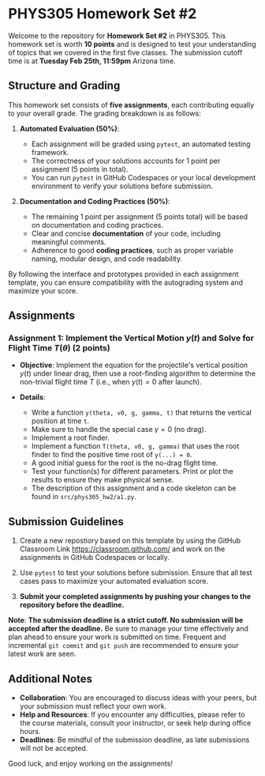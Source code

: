 # PHYS305 Homework Set #2

Welcome to the repository for **Homework Set #2** in PHYS305.
This homework set is worth **10 points** and is designed to test your
understanding of topics that we covered in the first five classes.
The submission cutoff time is at **Tuesday Feb 25th, 11:59pm** Arizona
time.


## Structure and Grading

This homework set consists of **five assignments**, each contributing
equally to your overall grade.
The grading breakdown is as follows:

1. **Automated Evaluation (50%)**:
   * Each assignment will be graded using `pytest`, an automated
     testing framework.
   * The correctness of your solutions accounts for 1 point per
     assignment (5 points in total).
   * You can run `pytest` in GitHub Codespaces or your local
     development environment to verify your solutions before
     submission.

2. **Documentation and Coding Practices (50%)**:
   * The remaining 1 point per assignment (5 points total) will be
     based on documentation and coding practices.
   * Clear and concise **documentation** of your code, including
     meaningful comments.
   * Adherence to good **coding practices**, such as proper variable
     naming, modular design, and code readability.

By following the interface and prototypes provided in each assignment
template, you can ensure compatibility with the autograding system and
maximize your score.


## Assignments

### **Assignment 1**: Implement the Vertical Motion $y(t)$ and Solve for Flight Time $T(\theta)$ (2 points)

* **Objective**:
  Implement the equation for the projectile's vertical position $y(t)$
  under linear drag, then use a root-finding algorithm to determine
  the non-trivial flight time $T$ (i.e., when $y(t) = 0$ after
  launch).

* **Details**:
  * Write a function `y(theta, v0, g, gamma, t)` that returns the
    vertical position at time `t`.
  * Make sure to handle the special case $\gamma = 0$ (no drag).
  * Implement a root finder.
  * Implement a function `T(theta, v0, g, gamma)` that uses the root
    finder to find the positive time root of `y(...) = 0`.
  * A good initial guess for the root is the no-drag flight time.
  * Test your function(s) for different parameters.
    Print or plot the results to ensure they make physical sense.
  * The description of this assignment and a code skeleton can be
    found in `src/phys305_hw2/a1.py`.

## Submission Guidelines

1. Create a new repostiory based on this template by using the GitHub
   Classroom Link https://classroom.github.com/ and work on the
   assignments in GitHub Codespaces or locally.

2. Use `pytest` to test your solutions before submission.
   Ensure that all test cases pass to maximize your automated
   evaluation score.

3. **Submit your completed assignments by pushing your changes to the
   repository before the deadline.**

**Note**:
**The submission deadline is a strict cutoff.
No submission will be accepted after the deadline.**
Be sure to manage your time effectively and plan ahead to ensure your
work is submitted on time.
Frequent and incremental `git commit` and `git push` are recommended
to ensure your latest work are seen.


## Additional Notes

* **Collaboration**:
  You are encouraged to discuss ideas with your peers, but your
  submission must reflect your own work.
* **Help and Resources**:
  If you encounter any difficulties, please refer to the course
  materials, consult your instructor, or seek help during office
  hours.
* **Deadlines**:
  Be mindful of the submission deadline, as late submissions will not
  be accepted.

Good luck, and enjoy working on the assignments!
